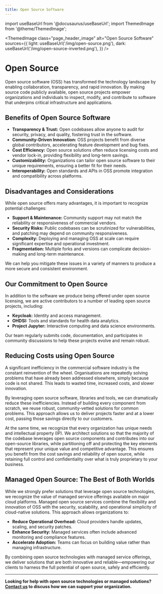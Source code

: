 ```yaml
---
title: Open Source Software
---
```

import useBaseUrl from '@docusaurus/useBaseUrl';
import ThemedImage from '@theme/ThemedImage';

<ThemedImage
  class="page_header_image"
  alt="Open Source Software"
  sources={{
    light: useBaseUrl('/img/open-source.png'),
    dark: useBaseUrl('/img/open-source-inverted.png'),
  }}
/>

# Open Source

Open source software (OSS) has transformed the technology landscape by enabling collaboration, transparency, and rapid innovation. By making source code publicly available, open source projects empower organizations and individuals to inspect, modify, and contribute to software that underpins critical infrastructure and applications.

## Benefits of Open Source Software

- **Transparency & Trust:** Open codebases allow anyone to audit for security, privacy, and quality, fostering trust in the software.
- **Community-Driven Innovation:** OSS projects benefit from diverse global contributors, accelerating feature development and bug fixes.
- **Cost Efficiency:** Open source solutions often reduce licensing costs and vendor lock-in, providing flexibility and long-term savings.
- **Customizability:** Organizations can tailor open source software to their unique requirements, ensuring a better fit for their needs.
- **Interoperability:** Open standards and APIs in OSS promote integration and compatibility across platforms.

## Disadvantages and Considerations

While open source offers many advantages, it is important to recognize potential challenges:

- **Support & Maintenance:** Community support may not match the reliability or responsiveness of commercial vendors.
- **Security Risks:** Public codebases can be scrutinized for vulnerabilities, and patching may depend on community responsiveness.
- **Complexity:** Deploying and managing OSS at scale can require significant expertise and operational investment.
- **Fragmentation:** Multiple forks and versions can complicate decision-making and long-term maintenance.

We can help you mitigate these issues in a variety of manners to produce a more secure and consistent environment.

## Our Commitment to Open Source

In addition to the software we produce being offered under open source licensing, we are active contributors to a number of leading open source projects, including:

- **Keycloak:** Identity and access management.
- **OHDSI:** Tools and standards for health data analytics.
- **Project Jupyter:** Interactive computing and data science environments.

Our team regularly submits code, documentation, and participates in community discussions to help these projects evolve and remain robust.

## Reducing Costs using Open Source

A significant inefficiency in the commercial software industry is the constant reinvention of the wheel. Organisations are repeatedly solving problems that have already been addressed elsewhere, simply because code is not shared. This leads to wasted time, increased costs, and slower innovation.

By leveraging open source software, libraries and tools, we can dramatically reduce these inefficiencies. Instead of building every component from scratch, we reuse robust, community-vetted solutions for common problems. This approach allows us to deliver projects faster and at a lower cost, passing those savings directly to our customers.

At the same time, we recognize that every organization has unique needs and intellectual property (IP). We architect solutions so that the majority of the codebase leverages open source components and contributes into our open-source libraries, while partitioning off and protecting the key elements that represent your unique value and competitive advantage. This ensures you benefit from the cost savings and reliability of open source, while retaining full control and confidentiality over what is truly proprietary to your business.

## Managed Open Source: The Best of Both Worlds

While we strongly prefer solutions that leverage open source technologies, we recognize the value of managed service offerings available on major cloud platforms. Managed open source services combine the flexibility and innovation of OSS with the security, scalability, and operational simplicity of cloud-native solutions. This approach allows organizations to:

- **Reduce Operational Overhead:** Cloud providers handle updates, scaling, and security patches.
- **Enhance Security:** Managed services often include advanced monitoring and compliance features.
- **Accelerate Adoption:** Teams can focus on building value rather than managing infrastructure.

By combining open source technologies with managed service offerings, we deliver solutions that are both innovative and reliable—empowering our clients to harness the full potential of open source, safely and efficiently.

---

**Looking for help with open source technologies or managed solutions? [Contact us](mailto:enquiries@kadense.io) to discuss how we can support your organization.**
